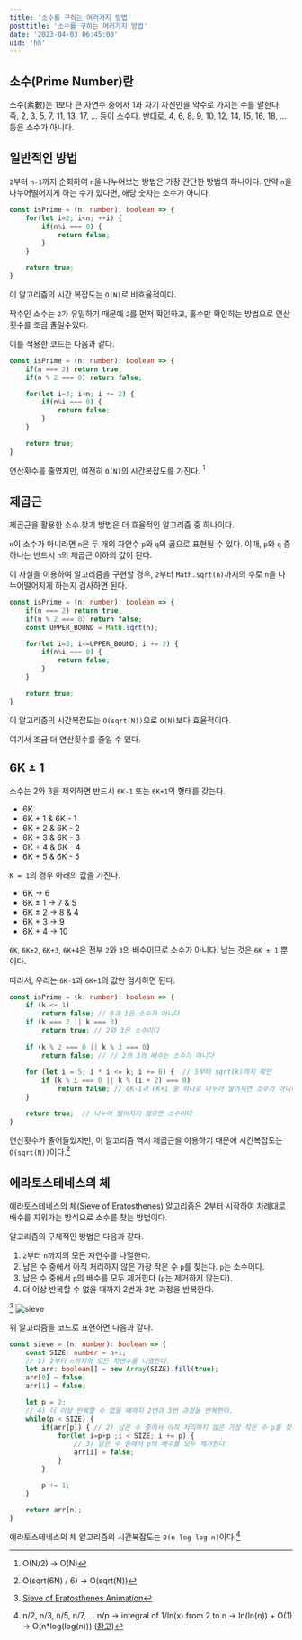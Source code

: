 ```yaml
---
title: '소수를 구하는 여러가지 방법'
posttitle: '소수를 구하는 여러가지 방법'
date: '2023-04-03 06:45:00'
uid: 'hh'
---
```



## 소수(Prime Number)란
소수(素數)는 1보다 큰 자연수 중에서 1과 자기 자신만을 약수로 가지는 수를 말한다. 즉, 2, 3, 5, 7, 11, 13, 17, ... 등이 소수다. 반대로, 4, 6, 8, 9, 10, 12, 14, 15, 16, 18, ... 등은 소수가 아니다.

## 일반적인 방법

`2`부터 `n-1`까지 순회하여 `n`을 나누어보는 방법은 가장 간단한 방법의 하나이다. 만약 `n`을 나누어떨어지게 하는 수가 있다면, 해당 숫자는 소수가 아니다.

```ts
const isPrime = (n: number): boolean => {
    for(let i=2; i<n; ++i) {
        if(n%i === 0) {
            return false;
        }
    }

    return true;
}
```

이 알고리즘의 시간 복잡도는 `O(N)`로 비효율적이다. 

짝수인 소수는 `2`가 유일하기 때문에 `2`를 먼저 확인하고, 홀수만 확인하는 방법으로 연산 횟수를 조금 줄일수있다. 

이를 적용한 코드는 다음과 같다.

```ts
const isPrime = (n: number): boolean => {
    if(n === 2) return true;
    if(n % 2 === 0) return false;

    for(let i=3; i<n; i += 2) {
        if(n%i === 0) {
            return false;
        }
    }

    return true;
}
```

연산횟수를 줄였지만, 여전히 `O(N)`의 시간복잡도를 가진다. [^1]

[^1]: O(N/2) → O(N)

## 제곱근

제곱근을 활용한 소수 찾기 방법은 더 효율적인 알고리즘 중 하나이다.

`n`이 소수가 아니라면 `n`은 두 개의 자연수 `p`와 `q`의 곱으로 표현될 수 있다. 이때, `p`와 `q` 중 하나는 반드시 `n`의 제곱근 이하의 값이 된다.

이 사실을 이용하여 알고리즘을 구현할 경우, `2`부터 `Math.sqrt(n)`까지의 수로 `n`을 나누어떨어지게 하는지 검사하면 된다.

```ts
const isPrime = (n: number): boolean => {
    if(n === 2) return true;
    if(n % 2 === 0) return false;
    const UPPER_BOUND = Math.sqrt(n);

    for(let i=3; i<=UPPER_BOUND; i += 2) {
        if(n%i === 0) {
            return false;
        }
    }

    return true;
}
```

이 알고리즘의 시간복잡도는 `O(sqrt(N))`으로 `O(N)`보다 효율적이다. 

여기서 조금 더 연산횟수를 줄일 수 있다.

## 6K ± 1

소수는 2와 3을 제외하면 반드시 `6K-1` 또는 `6K+1`의 형태를 갖는다. 

- 6K
- 6K + 1 & 6K - 1
- 6K + 2 & 6K - 2
- 6K + 3 & 6K - 3
- 6K + 4 & 6K - 4
- 6K + 5 & 6K - 5

`K = 1`의 경우 아래의 값을 가진다.

- 6K → 6
- 6K ± 1 → 7 & 5
- 6K ± 2 → 8 & 4
- 6K + 3 → 9
- 6K + 4 → 10

`6K`, `6K±2`, `6K+3`, `6K+4`은 전부 `2`와 `3`의 배수이므로 소수가 아니다. 남는 것은 `6K ± 1`  뿐이다.

따라서, 우리는 `6K-1`과 `6K+1`의 값만 검사하면 된다.

```ts
const isPrime = (k: number): boolean => {
    if (k <= 1) 
        return false; // 0과 1은 소수가 아니다
    if (k === 2 || k === 3) 
        return true; // 2와 3은 소수이다
        
    if (k % 2 === 0 || k % 3 === 0) 
        return false; // // 2와 3의 배수는 소수가 아니다
        
    for (let i = 5; i * i <= k; i += 6) {  // 5부터 sqrt(k)까지 확인
        if (k % i === 0 || k % (i + 2) === 0) 
            return false; // 6K-1과 6K+1 중 하나로 나누어 떨어지면 소수가 아니다
    }

    return true;  // 나누어 떨어지지 않으면 소수이다
}
```

연산횟수가 줄어들었지만, 이 알고리즘 역시 제곱근을 이용하기 때문에 시간복잡도는 `O(sqrt(N))`이다.[^2]

[^2]: O(sqrt(6N) / 6) → O(sqrt(N))

## 에라토스테네스의 체

에라토스테네스의 체(Sieve of Eratosthenes) 알고리즘은 2부터 시작하여 차례대로 배수를 지워가는 방식으로 소수를 찾는 방법이다.

알고리즘의 구체적인 방법은 다음과 같다.

1. `2`부터 `n`까지의 모든 자연수를 나열한다.
2. 남은 수 중에서 아직 처리하지 않은 가장 작은 수 `p`를 찾는다. `p`는 소수이다.
3. 남은 수 중에서 `p`의 배수를 모두 제거한다 (`p`는 제거하지 않는다).
4. 더 이상 반복할 수 없을 때까지 2번과 3번 과정을 반복한다.

[^src1]
![sieve](https://upload.wikimedia.org/wikipedia/commons/b/b9/Sieve_of_Eratosthenes_animation.gif)

[^src1]: [Sieve of Eratosthenes Animation](https://ko.wikipedia.org/wiki/%EC%97%90%EB%9D%BC%ED%86%A0%EC%8A%A4%ED%85%8C%EB%84%A4%EC%8A%A4%EC%9D%98_%EC%B2%B4#/media/%ED%8C%8C%EC%9D%BC:Sieve_of_Eratosthenes_animation.gif)


위 알고리즘을 코드로 표현하면 다음과 같다.

```ts
const sieve = (n: number): boolean => {
    const SIZE: number = n+1;
    // 1) 2부터 n까지의 모든 자연수를 나열한다.
    let arr: boolean[] = new Array(SIZE).fill(true);
    arr[0] = false;
    arr[1] = false;

    let p = 2;
    // 4) 더 이상 반복할 수 없을 때까지 2번과 3번 과정을 반복한다.
    while(p < SIZE) {
        if(arr[p]) { // 2) 남은 수 중에서 아직 처리하지 않은 가장 작은 수 p를 찾는다
            for(let i=p+p ;i < SIZE; i += p) {
                // 3) 남은 수 중에서 p의 배수를 모두 제거한다
                arr[i] = false;
            }
        }

        p += 1;
    }

    return arr[n];
}
```

에라토스테네스의 체 알고리즘의 시간복잡도는 `O(n log log n)`이다.[^3]

[^3]: n/2, n/3, n/5, n/7, ... n/p → integral of 1/ln(x) from 2 to n → ln(ln(n)) + O(1) → O(n*log(log(n))) ([참고](https://www.geeksforgeeks.org/how-is-the-time-complexity-of-sieve-of-eratosthenes-is-nloglogn/))
